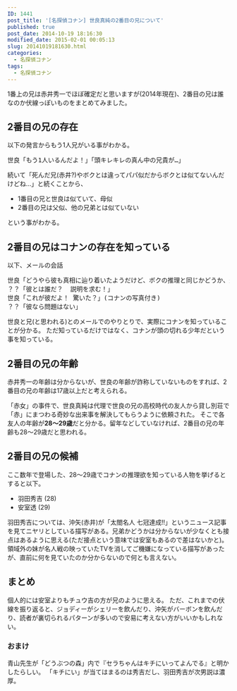 ```yaml
---
ID: 1441
post_title: '[名探偵コナン] 世良真純の2番目の兄について'
published: true
post_date: 2014-10-19 18:16:30
modified_date: 2015-02-01 00:05:13
slug: 20141019181630.html
categories:
  - 名探偵コナン
tags:
  - 名探偵コナン
---
```

1番上の兄は赤井秀一でほぼ確定だと思いますが(2014年現在)、2番目の兄は誰なのか伏線っぽいものをまとめてみました。
<!--more-->
<h2>2番目の兄の存在</h2>
以下の発言からもう1人兄がいる事がわかる。
<pre>世良「もう1人いるんだよ！」「頭キレキレの真ん中の兄貴が…」</pre>

続いて「死んだ兄(赤井?)やボクとは違ってパパ似だからボクとは似てないんだけどね…」と続くことから、
<ul>
 <li>1番目の兄と世良は似ていて、母似</li>
 <li>2番目の兄は父似、他の兄弟とは似ていない</li>
</ul>
という事がわかる。

<h2>2番目の兄はコナンの存在を知っている</h2>
以下、メールの会話
<pre>世良「どうやら彼も真相に辿り着いたようだけど、ボクの推理と同じかどうか、最近少々自信喪失気味」
？？「彼とは誰だ？  説明を求む！」
世良「これが彼だよ！ 驚いた？」(コナンの写真付き)
？？「彼なら問題はない」
</pre>

世良と兄(と思われる)とのメールでのやりとりで、実際にコナンを知っていることが分かる。
ただ知っているだけではなく、コナンが頭の切れる少年だという事を知っている。

<h2>2番目の兄の年齢</h2>
赤井秀一の年齢は分からないが、世良の年齢が詐称していないものをすれば、2番目の兄の年齢は17歳以上だと考えられる。

「赤女」の事件で、世良真純は代理で世良の兄の高校時代の友人から貸し別荘で「赤」にまつわる奇妙な出来事を解決してもらうように依頼された。
そこで各友人の年齢が<strong>28～29歳</strong>だと分かる。留年などしていなければ、2番目の兄の年齢も28～29歳だと思われる。

<h2>2番目の兄の候補</h2>
ここ数年で登場した、28～29歳でコナンの推理欲を知っている人物を挙げるとすると以下。
<ul>
 <li>羽田秀吉 (28)</li>
 <li>安室透 (29)</li>
</ul>

羽田秀吉については、沖矢(赤井)が「太閤名人 七冠達成!!」というニュース記事を見てニヤリとしている描写がある。兄弟かどうかは分からないが少なくとも接点はあるように思える<span class="text-muted">(ただ接点という意味では安室もあるので差はないかと)</span>。
領域外の妹が名人戦の映っていたTVを消してご機嫌になっている描写があったが、直前に何を見ていたのか分からないので何とも言えない。

<h2>まとめ</h2>
個人的には安室よりもチュウ吉の方が兄のように思える。
ただ、これまでの伏線を振り返ると、ジョディーがシェリーを飲んだり、沖矢がバーボンを飲んだり、読者が裏切られるパターンが多いので安易に考えない方がいいかもしれない。

<h3>おまけ</h3>
青山先生が「どうぶつの森」内で『セラちゃんはキチにいってよんでる』と明かしたらしい。
「キチにい」が当てはまるのは秀吉だし、羽田秀吉が次男説は濃厚。